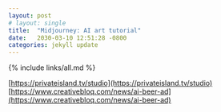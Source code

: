 ```yaml
---
layout: post
# layout: single
title:  "Midjourney: AI art tutorial"
date:   2030-03-10 12:51:28 -0800
categories: jekyll update
---
```


{% include links/all.md %}

[https://privateisland.tv/studio](https://privateisland.tv/studio)
[https://www.creativebloq.com/news/ai-beer-ad](https://www.creativebloq.com/news/ai-beer-ad)
